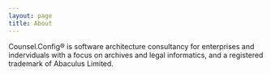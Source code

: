 ```yaml
---
layout: page
title: About
---
```


Counsel.Config® is software architecture consultancy for enterprises and inderviduals with a focus on archives and legal informatics, and a registered trademark of Abaculus Limited.




